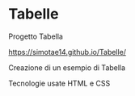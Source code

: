 # Tabelle
Progetto Tabella

https://simotae14.github.io/Tabelle/

Creazione di un esempio di Tabella

Tecnologie usate HTML e CSS
